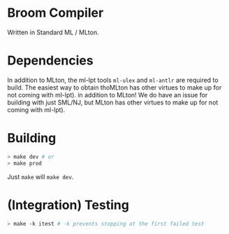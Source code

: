 # Broom Compiler

Written in Standard ML / MLton.

# Dependencies

In addition to MLton, the ml-lpt tools `ml-ulex` and `ml-antlr` are required to
build. The easiest way to obtain thoMLton has other virtues to make up for not coming with ml-lpt).
in addition to MLton! We do have an issue for building with just SML/NJ, but
MLton has other virtues to make up for not coming with ml-lpt).

# Building

```sh
> make dev # or
> make prod
```

Just `make` will `make dev`.

# (Integration) Testing

```sh
> make -k itest # -k prevents stopping at the first failed test
```

